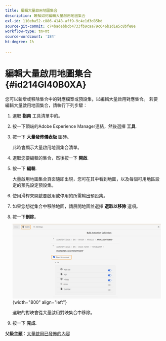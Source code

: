 ```yaml
---
title: 編輯大量啟用地圖集合
description: 瞭解如何編輯大量啟用地圖集合
exl-id: 110eba52-c886-4148-aff9-9c4e1d3d85bd
source-git-commit: c74badebbcb4733fb9caa79c646b1d1e5c8bfe8e
workflow-type: tm+mt
source-wordcount: '184'
ht-degree: 1%

---
```


# 編輯大量啟用地圖集合 {#id214GI40B0XA}

您可以新增或移除集合中的對應檔案或預設集，以編輯大量啟用對應集合。 若要編輯大量啟用地圖集合，請執行下列步驟：

1. 選取 **指南** 工具清單中的。

1. 按一下頂端的Adobe Experience Manager連結，然後選擇 **工具**.

1. 按一下 **大量發佈儀表板** 圖磚。

   此時會顯示大量啟用地圖集合清單。

1. 選取您要編輯的集合，然後按一下 **開啟**.

1. 按一下 **編輯**.

   大量啟用地圖集合頁面隨即出現，您可在其中看到地圖，以及每個可用地區設定的預先設定預設集。

1. 使用滑桿來開啟要啟用或停用的所需輸出預設集。

1. 如果您想從集合中移除地圖，請展開地圖並選擇 **選取以移除** 選項。

1. 按一下&#x200B;**刪除**。

   ![](images/bulk-activation-delete-map.png){width="800" align="left"}

   選取的對映會從大量啟用對映集合中移除。

1. 按一下 **完成**.


**父級主題：**[&#x200B;大量啟用已發佈的內容](conf-bulk-activation.md)
